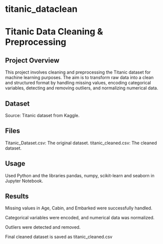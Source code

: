 # titanic_dataclean
# Titanic Data Cleaning & Preprocessing

## Project Overview
This project involves cleaning and preprocessing the Titanic dataset for machine learning purposes. The aim is to transform raw data into a clean and structured format by handling missing values, encoding categorical variables, detecting and removing outliers, and normalizing numerical data.

## Dataset
Source: Titanic dataset from Kaggle.

## Files
Titanic_Dataset.csv: The original dataset.
titanic_cleaned.csv: The cleaned dataset.

## Usage
Used Python and the libraries ﻿pandas, numpy, scikit-learn and seaborn in Jupyter Notebook.

## Results
Missing values in Age, Cabin, and Embarked were successfully handled.

Categorical variables were encoded, and numerical data was normalized.

Outliers were detected and removed.

Final cleaned dataset is saved as titanic_cleaned.csv
